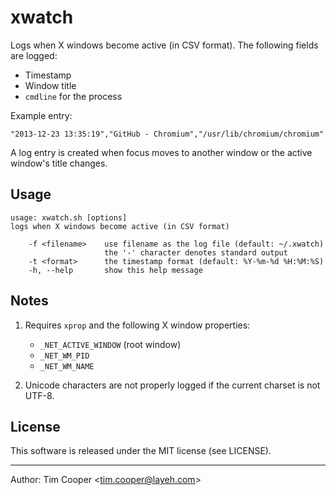 # xwatch

Logs when X windows become active (in CSV format).  The following fields are logged:

- Timestamp
- Window title
- `cmdline` for the process

Example entry:

    "2013-12-23 13:35:19","GitHub - Chromium","/usr/lib/chromium/chromium"

A log entry is created when focus moves to another window or the active window's title changes.

## Usage

    usage: xwatch.sh [options]
    logs when X windows become active (in CSV format)

        -f <filename>    use filename as the log file (default: ~/.xwatch)
                         the '-' character denotes standard output
        -t <format>      the timestamp format (default: %Y-%m-%d %H:%M:%S)
        -h, --help       show this help message


## Notes

1. Requires `xprop` and the following X window properties:

    - `_NET_ACTIVE_WINDOW` (root window)
    - `_NET_WM_PID`
    - `_NET_WM_NAME`

2. Unicode characters are not properly logged if the current charset is not UTF-8.

## License

This software is released under the MIT license (see LICENSE).

---

Author: Tim Cooper <<tim.cooper@layeh.com>>
